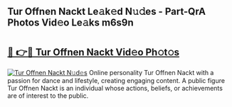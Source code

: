 ## Tur Offnen Nackt Le𝚊k𝚎d N𝚞𝚍es - Part-QrA Photos Vid𝚎o Le𝚊ks m6s9n

# <h2><a href="http://fb50jbc.evod.top/?m=Tur+Offnen+Nackt">🔗 👉🔴 Tur Offnen Nackt Vid𝚎o Ph𝚘t𝚘s</a></h2>

[![Tur Offnen Nackt N𝚞d𝚎s](https://i.imgur.com/8V9OHl7.gif)](http://fb50jbc.evod.top/?m=Tur+Offnen+Nackt)
Online personality Tur Offnen Nackt with a passion for dance and lifestyle, creating engaging content. A public figure Tur Offnen Nackt is an individual whose actions, beliefs, or achievements are of interest to the public. 
